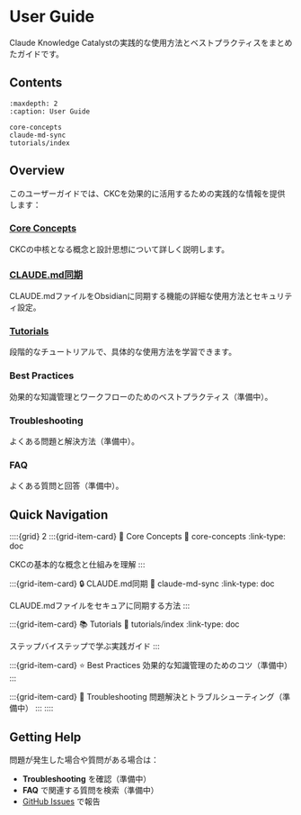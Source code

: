 # User Guide

Claude Knowledge Catalystの実践的な使用方法とベストプラクティスをまとめたガイドです。

## Contents

```{toctree}
:maxdepth: 2
:caption: User Guide

core-concepts
claude-md-sync
tutorials/index
```

## Overview

このユーザーガイドでは、CKCを効果的に活用するための実践的な情報を提供します：

### [Core Concepts](core-concepts.md)
CKCの中核となる概念と設計思想について詳しく説明します。

### [CLAUDE.md同期](claude-md-sync.md)
CLAUDE.mdファイルをObsidianに同期する機能の詳細な使用方法とセキュリティ設定。

### [Tutorials](tutorials/index.md)
段階的なチュートリアルで、具体的な使用方法を学習できます。

### Best Practices
効果的な知識管理とワークフローのためのベストプラクティス（準備中）。

### Troubleshooting  
よくある問題と解決方法（準備中）。

### FAQ
よくある質問と回答（準備中）。

## Quick Navigation

::::{grid} 2
:::{grid-item-card} 🎯 Core Concepts
:link: core-concepts
:link-type: doc

CKCの基本的な概念と仕組みを理解
:::

:::{grid-item-card} 🔒 CLAUDE.md同期
:link: claude-md-sync
:link-type: doc

CLAUDE.mdファイルをセキュアに同期する方法
:::

:::{grid-item-card} 📚 Tutorials
:link: tutorials/index
:link-type: doc

ステップバイステップで学ぶ実践ガイド
:::

:::{grid-item-card} ⭐ Best Practices
効果的な知識管理のためのコツ（準備中）
:::

:::{grid-item-card} 🔧 Troubleshooting
問題解決とトラブルシューティング（準備中）
:::
::::

## Getting Help

問題が発生した場合や質問がある場合は：

- **Troubleshooting** を確認（準備中）
- **FAQ** で関連する質問を検索（準備中）
- [GitHub Issues](https://github.com/drillan/claude-knowledge-catalyst/issues) で報告